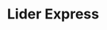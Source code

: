 ---
title: "Lider Express"
url: /lo-barnechea/lider-express-avenida-paseo-pie-andino/
shop: supermercado
---